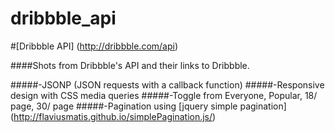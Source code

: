 dribbble_api
============

#[Dribbble API] (http://dribbble.com/api)

####Shots from Dribbble's API and their links to Dribbble.

#####-JSONP (JSON requests with a callback function)
#####-Responsive design with CSS media queries
#####-Toggle from Everyone, Popular, 18/ page, 30/ page
#####-Pagination using [jquery simple pagination] (http://flaviusmatis.github.io/simplePagination.js/)
